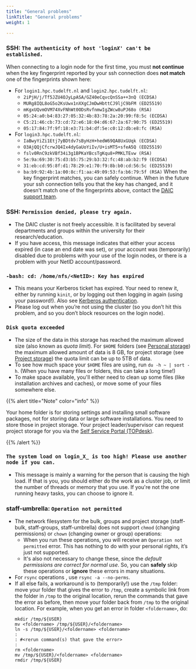 ```yaml
---
title: "General problems"
linkTitle: "General problems"
weight: 1

---
```



### SSH: <code>The authenticity of host 'login<em>X</em>' can't be established.</code>

When connecting to a login node for the first time, you must **not continue** when the key fingerprint reported by your ssh connection does **not match** one of the fingerprints shown here:
  * For `login1.hpc.tudelft.nl` and `login2.hpc.tudelft.nl`:
      * `2iPjH/j/Tf5JZU4OJyLpASA/GZ40eCqvcQnSSa++3nQ (ECDSA)`
      * `MURg8IQL8oG5o2KsUwx1nXXgCJmDwHbttCJ9ljC9bFM (ED25519)`
      * `mKgxUQvmOVM74XvFNhWt0ODsRvfnmwIgZWcw8uPJ68o (RSA)`
      * `05:24:a0:b4:83:27:05:32:4b:83:78:2a:20:99:f8:5c (ECDSA)`
      * `C5:21:46:cb:73:cd:72:e6:18:04:d6:67:2a:67:90:75 (ED25519)`
      * `05:17:84:7f:9f:18:e3:71:b4:df:5e:c0:12:db:e8:fc (RSA)`
  * For `login3.hpc.tudelft.nl`:
      * `IaBwyYiZi1Etj7yBDtdv7sByHzH+hedW69QA8UxGUqk (ECDSA)`
      * `O3AjQQjCfcrwJQ4Ix4dyGaUoYiIv/U+isMT5+sfeA5Q (ED25519)`
      * `fslv0RnC9zkVBf34i3g1BPKaYBcsTgKqu8+PMKLTEvw (RSA)`
      * `5e:9a:69:30:75:d3:b5:75:29:b3:32:fc:48:ab:b2:f9 (ECDSA)`
      * `31:eb:cd:95:8f:d1:78:29:e1:70:f9:8b:b0:cd:56:5c (ED25519)`
      * `ba:b9:92:4b:1a:00:8c:f1:aa:49:09:53:fa:b6:79:5f (RSA)`
When the key fingerprint matches, you can safely continue.
When in the future your ssh connection tells you that the key has changed, and it doesn’t match one of the fingerprints above, contact the [DAIC support team](../../#support--contact).


### SSH: `Permission denied, please try again.`

* The DAIC cluster is not freely accessible. It is facilitated by several departments and groups within the university for their research/education.
* If you have access, this message indicates that either your access expired (in case an end date was set), or your account was (temporarily) disabled due to problems with your use of the login nodes, or there is a problem with your NetID account/password.


### `-bash: cd: /home/nfs/<NetID>: Key has expired`

* This means your Kerberos ticket has expired. Your need to renew it, either by running `kinit`, or by logging out then logging in again (using your password!). Also see [Kerberos authentication](../../../docs/job_submissions/#kerberos-authentication).
* Please log out when you’re not using the cluster (so you don’t hit this problem, and so you don’t block resources on the login node).


### `Disk quota exceeded`

* The size of the data in this storage has reached the maximum allowed size (also known as _quota limit_). For `$HOME` folders (see [Personal storage](../../../docs/filesystem/#personal-storage-aka-home-folder)) the maximum allowed amount of data is 8 GB, for project storage (see [Project storage](../../../docs/filesystem/#project-storage)) the quota limit can be up to 5TB of data.
* To see how much space your `$HOME` files are using, run `du -h ~ | sort -h`. (When you have many files or folders, this can take a long time!)
* To make space available, you'll either need to clean up some files (like installation archives and caches), or move some of your files somewhere else. 

{{% alert title="Note" color="info" %}}

Your home folder is for storing settings and installing small software packages, not for storing data or large software installations. You need to store those in project storage. Your project leader/supervisor can request project storage for you via the [Self Service Portal (TOPdesk)](https://tudelft.topdesk.net/tas/public/ssp/).

{{% /alert %}}

### `The system load on login_X_ is too high! Please use another node if you can.`


* This message is mainly a warning for the person that is causing the high load. If that is you, you should either do the work as a cluster job, or limit the number of threads or memory that you use. If you're not the one running heavy tasks, you can choose to ignore it.


### staff-umbrella: `Operation not permitted`


* The network filesystem for the bulk, groups and project storage (staff-bulk, staff-groups, staff-umbrella) does not support `chmod` (changing permissions) or `chown` (changing owner or group) operations:
  - When you run these operations, you will receive an `Operation not permitted` error. This has nothing to do with your personal rights, it’s just not supported.
  - It's also not necessary to change these, since the _default permissions are correct for normal use_. So, you can **safely** skip these operations or **ignore** these errors in many situations.
* For `rsync` operations , use `rsync -a --no-perms`.
* If all else fails, a workaround is to (temporarily!) use the `/tmp` folder: move your folder that gives the error to `/tmp`, create a symbolic link from the folder in `/tmp` to the original location, rerun the commands that gave the error as before, then move your folder back from `/tmp` to the original location. For example, when you get an error in folder `<foldername>`, do:
    ```
    mkdir /tmp/${USER}
    mv <foldername> /tmp/${USER}/<foldername>
    ln -s /tmp/${USER}/<foldername> <foldername>
    :
    : #<rerun command(s) that gave the error>
    :
    rm <foldername>
    mv /tmp/${USER}/<foldername> <foldername>
    rmdir /tmp/${USER}
    ```
